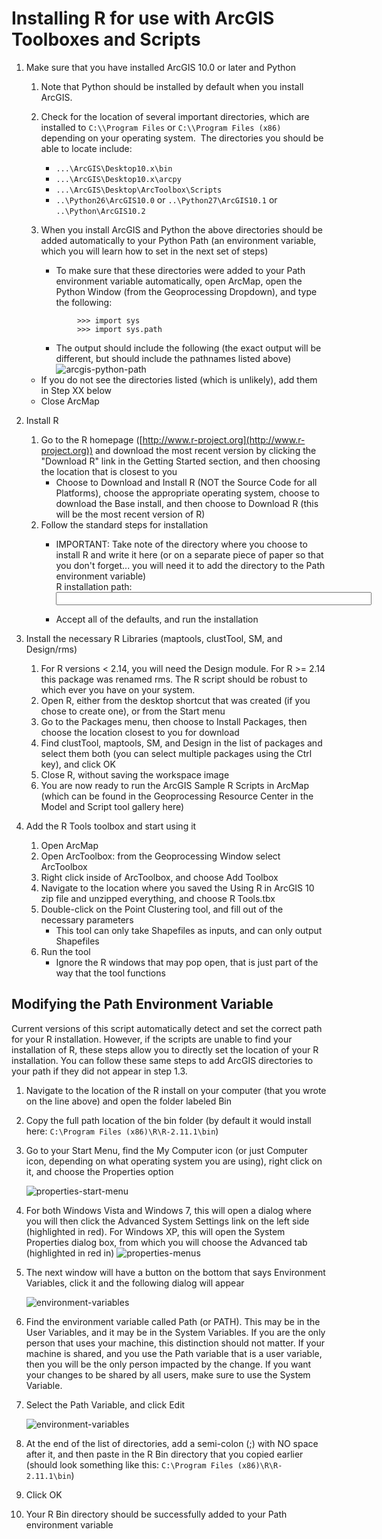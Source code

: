 Installing R for use with ArcGIS Toolboxes and Scripts
======================================================


1. Make sure that you have installed ArcGIS 10.0 or later and Python
    1. Note that Python should be installed by default when you install
ArcGIS.

    2.  Check for the location of several important directories, which
are installed to `C:\\Program Files` or `C:\\Program Files (x86)` depending
on your operating system.  The directories you should be able to locate
include:
        - `...\ArcGIS\Desktop10.x\bin`
        - `...\ArcGIS\Desktop10.x\arcpy`
        - `...\ArcGIS\Desktop\ArcToolbox\Scripts`
        - `..\Python26\ArcGIS10.0` or `..\Python27\ArcGIS10.1` or `..\Python\ArcGIS10.2`

    3. When you install ArcGIS and Python the above directories should be added automatically to your Python 
       Path (an environment variable, which you will learn how to set in the next set of steps)
        - To make sure that these directories were added to your Path environment variable automatically, 
        open ArcMap, open the Python Window (from the Geoprocessing Dropdown), and type the following:

        ```
                >>> import sys
                >>> import sys.path
        ```

        - The output should include the following (the exact output will be different, but should include the pathnames listed above)
    ![arcgis-python-path](./InstallDoc_files/image001.png)
    - If you do not see the directories listed (which is unlikely), add them in Step XX below
    - Close ArcMap 

2. Install R

    1. Go to the R homepage ([http://www.r-project.org](http://www.r-project.org)) and download the most recent version 
    by clicking the "Download R" link in the Getting Started section, and then choosing the location that is closest to you
        - Choose to Download and Install R (NOT the Source Code for all Platforms), choose the appropriate operating system, choose to download the Base install, and then choose to Download R (this will be the most recent version of R)
    2. Follow the standard steps for installation
        - IMPORTANT: Take note of the directory where you choose to install R and write it here (or on a separate piece of paper so that you don't forget... you will need it to add the directory to the Path environment variable) <br> R installation path: <input type="text" size="60" /> 

        - Accept all of the defaults, and run the installation 

3. Install the necessary R Libraries (maptools, clustTool, SM, and Design/rms)

    1. For R versions < 2.14, you will need the Design module.  For R &gt;= 2.14 this package was renamed rms.  The R script should be robust to which ever you have on your system.
    2. Open R, either from the desktop shortcut that was created (if you chose to create one), or from the Start menu
    3. Go to the Packages menu, then choose to Install Packages, then choose the location closest to you for download
    4. Find clustTool, maptools, SM, and Design in the list of packages and select them both (you can select multiple packages using the Ctrl key), and click OK
    5. Close R, without saving the workspace image
    6. You are now ready to run the ArcGIS Sample R Scripts in ArcMap (which can be found in the Geoprocessing Resource Center in the Model and Script tool gallery here)

4. Add the R Tools toolbox and start using it

    1. Open ArcMap
    2. Open ArcToolbox: from the Geoprocessing Window select ArcToolbox
    3. Right click inside of ArcToolbox, and choose Add Toolbox
    4. Navigate to the location where you saved the Using R in ArcGIS 10 zip file and unzipped everything, and choose R Tools.tbx
    5. Double-click on the Point Clustering tool, and fill out of the necessary parameters
        - This tool can only take Shapefiles as inputs, and can only output Shapefiles
    6. Run the tool
        - Ignore the R windows that may pop open, that is just part of the way that the tool functions

Modifying the Path Environment Variable
---------------------------------------

Current versions of this script automatically detect and set the correct path for your R installation. However, if the scripts are unable to find your installation of R, these steps allow you to directly set the location of your R installation. You can follow these same steps to add ArcGIS directories to your path if they did not appear in step 1.3.

1. Navigate to the location of the R install on your computer (that you wrote on the line above) and open the folder labeled Bin
2. Copy the full path location of the bin folder (by default it would install here: `C:\Program Files (x86)\R\R-2.11.1\bin`) 
3.  Go to your Start Menu, find the My Computer icon (or just Computer icon, depending on what operating system you are using), right click on it, and choose the Properties option

    ![properties-start-menu](./InstallDoc_files/image003.png)

4. For both Windows Vista and Windows 7, this will open a dialog where you will then click the Advanced System Settings link on the left side (highlighted in red).  For Windows XP, this will open the System Properties dialog box, from which you will choose the Advanced tab (highlighted in red in)
    ![properties-menus](./InstallDoc_files/image005.png)

5. The next window will have a button on the bottom that says Environment Variables, click it and the following dialog will appear

    ![environment-variables](./InstallDoc_files/image007.png)

6. Find the environment variable called Path (or PATH).  This may be in the User Variables, and it may be in the System Variables.  If you are the only person that uses your machine, this distinction should not matter.  If your machine is shared, and you use the Path variable that is a user variable, then you will be the only person impacted by the change.  If you want your changes to be shared by all users, make sure to use the System Variable.  

7. Select the Path Variable, and click Edit

    ![environment-variables](./InstallDoc_files/image009.png)

7. At the end of the list of directories, add a semi-colon (;) with NO space after it, and then paste in the R Bin directory that you copied earlier (should look something like this: `C:\Program Files (x86)\R\R-2.11.1\bin`) 

8. Click OK

9.  Your R Bin directory should be successfully added to your Path environment variable

